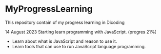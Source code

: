 # MyProgressLearning
This repository contain of my progress learning in Dicoding

14 August 2023
Starting learn programming with JavaScript. (progres 21%)
* Learn about what is JavaScript and reason to use it.
* Learn tools that can use to run JavaScript language programming.
